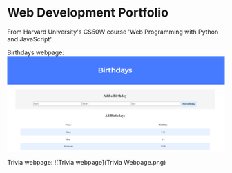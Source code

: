 # Web Development Portfolio

From Harvard University's CS50W course 'Web Programming with Python and JavaScript'

Birthdays webpage:
![Birthdays webpage](Birthdays.png)

Trivia webpage:
![Trivia webpage](Trivia Webpage.png)
